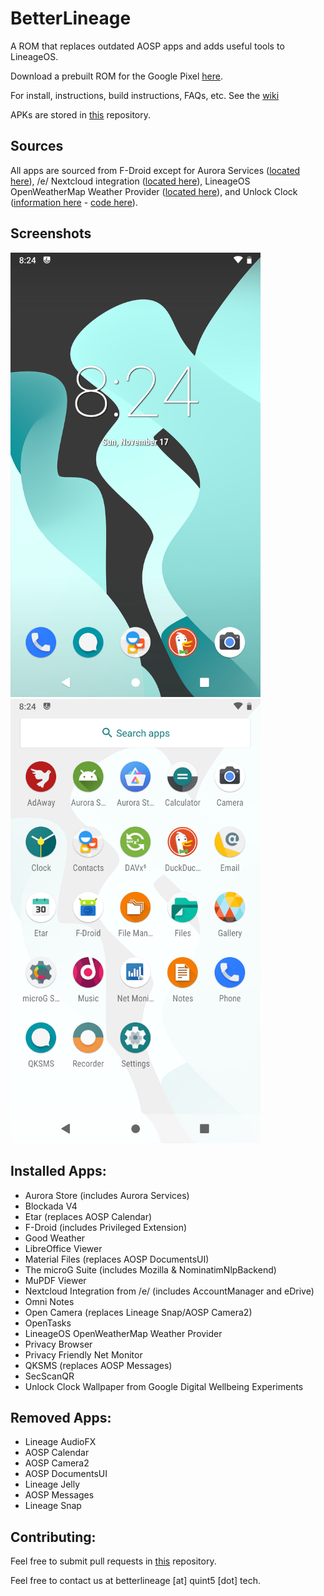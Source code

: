 # BetterLineage

A ROM that replaces outdated AOSP apps and adds useful tools to LineageOS.

Download a prebuilt ROM for the Google Pixel [here](https://www.androidfilehost.com/?w=files&flid=302083).

For install, instructions, build instructions, FAQs, etc. See the [wiki](http://wiki.betterlineage.com)

APKs are stored in [this](https://github.com/BetterLineage/android_prebuilts_prebuiltapks) repository.

## Sources

All apps are sourced from F-Droid except for Aurora Services ([located here](https://gitlab.com/AuroraOSS/AuroraServices/-/releases)), /e/ Nextcloud integration ([located here](https://gitlab.e.foundation/e/os/android_prebuilts_prebuiltapks/-/tree/master/)), LineageOS OpenWeatherMap Weather Provider ([located here](https://download.lineageos.org/extras)), and Unlock Clock ([information here](https://experiments.withgoogle.com/unlock-clock) - [code here](https://github.com/BetterLineage/digital-wellbeing-experiments-toolkit/tree/master/liveWallpaper/data-livewallpaper)).

## Screenshots

<img src="https://raw.githubusercontent.com/BetterLineage/BetterLineage/master/screenshots/1.png" alt="Default home screen" width="400" />&nbsp;&nbsp;&nbsp;&nbsp;&nbsp;&nbsp;&nbsp;&nbsp;&nbsp;&nbsp;<img src="https://raw.githubusercontent.com/BetterLineage/BetterLineage/master/screenshots/2.png" alt="Default apps" width="400" />

## Installed Apps:

* Aurora Store (includes Aurora Services)
* Blockada V4
* Etar (replaces AOSP Calendar)
* F-Droid (includes Privileged Extension)
* Good Weather
* LibreOffice Viewer
* Material Files (replaces AOSP DocumentsUI)
* The microG Suite (includes Mozilla & NominatimNlpBackend)
* MuPDF Viewer
* Nextcloud Integration from /e/ (includes AccountManager and eDrive)
* Omni Notes
* Open Camera (replaces Lineage Snap/AOSP Camera2)
* OpenTasks
* LineageOS OpenWeatherMap Weather Provider
* Privacy Browser
* Privacy Friendly Net Monitor
* QKSMS (replaces AOSP Messages)
* SecScanQR
* Unlock Clock Wallpaper from Google Digital Wellbeing Experiments

## Removed Apps:

* Lineage AudioFX
* AOSP Calendar
* AOSP Camera2
* AOSP DocumentsUI
* Lineage Jelly
* AOSP Messages
* Lineage Snap

## Contributing:

Feel free to submit pull requests in [this](https://github.com/BetterLineage/android_prebuilts_prebuiltapks) repository.

Feel free to contact us at betterlineage [at] quint5 [dot] tech.
